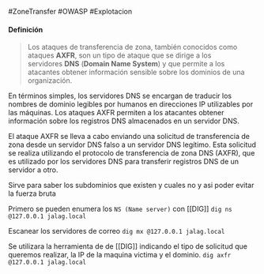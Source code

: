 #ZoneTransfer #OWASP #Explotacion 

#### Definición
>Los ataques de transferencia de zona, también conocidos como ataques **AXFR**, son un tipo de ataque que se dirige a los servidores **DNS** (**Domain Name System**) y que permite a los atacantes obtener información sensible sobre los dominios de una organización.
>
  En términos simples, los servidores DNS se encargan de traducir los nombres de dominio legibles por humanos en direcciones IP utilizables por las máquinas. Los ataques AXFR permiten a los atacantes obtener información sobre los registros DNS almacenados en un servidor DNS.
>
  El ataque AXFR se lleva a cabo enviando una solicitud de transferencia de zona desde un servidor DNS falso a un servidor DNS legítimo. Esta solicitud se realiza utilizando el protocolo de transferencia de zona DNS (AXFR), que es utilizado por los servidores DNS para transferir registros DNS de un servidor a otro.

Sirve para saber los subdominios que existen y cuales no y asi poder evitar la fuerza bruta

Primero se pueden enumera los `NS (Name server)` con [[DIG]]
`dig ns @127.0.0.1 jalag.local`

Escanear los servidores de correo
`dig mx @127.0.0.1 jalag.local`

Se utilizara la herramienta de de [[DIG]] indicando el tipo de solicitud que queremos realizar, la IP de la maquina victima y el dominio.
`dig axfr @127.0.0.1 jalag.local`